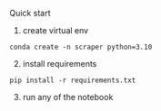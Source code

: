 Quick start

1. create virtual env
```
conda create -n scraper python=3.10
```
2. install requirements
```
pip install -r requirements.txt
```
3. run any of the notebook
